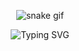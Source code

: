 <p align="center">
  <img src="https://cdn.jsdelivr.net/gh/Platane/snk@master/github-contribution-grid-snake.svg" alt="snake gif" />
</p>

<!-- Adicione isso ao seu README.md -->
<p align="center">
  <img src="https://readme-typing-svg.demolab.com?font=Fira+Code&duration=3000&pause=1000&center=true&vCenter=true&width=435&lines=Olá%2C+eu+sou+%5BSeu+Nome%5D!;Desenvolvedor+Fullstack;Apaixonado+por+tecnologia+e+inovação" alt="Typing SVG" />
</p>